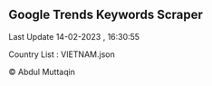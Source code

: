 

## Google Trends Keywords Scraper 
 
Last Update 14-02-2023 , 16:30:55

Country List :
VIETNAM.json



© Abdul Muttaqin 

